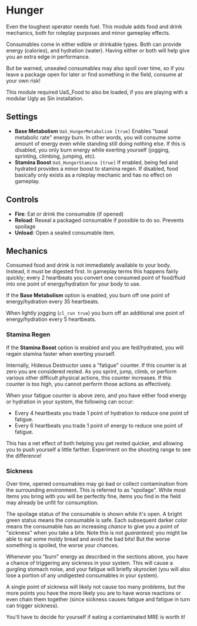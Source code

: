 # Hunger

Even the toughest operator needs fuel. This module adds food and drink mechanics, both for roleplay purposes and minor gameplay effects.

Consumables come in either edible or drinkable types. Both can provide energy (calories), and hydration (water). Having either or both will help give you an extra edge in performance.

But be warned, unsealed consumables may also spoil over time, so if you leave a package open for later or find something in the field, consume at your own risk!

This module required UaS_Food to also be loaded, if you are playing with a modular Ugly as Sin installation.

## Settings

* **Base Metabolism** `UaS_HungerMetabolism [true]` Enables "basal metabolic rate" energy burn. In other words, you will consume some amount of energy even while standing still doing nothing else. If this is disabled, you only burn energy while exerting yourself (jogging, sprinting, climbing, jumping, etc).
* **Stamina Boost** `UaS_HungerStamina [true]` If enabled, being fed and hydrated provides a minor boost to stamina regen. If disabled, food basically only exists as a roleplay mechanic and has no effect on gameplay.

## Controls

* **Fire**: Eat or drink the consumable (if opened)
* **Reload**: Reseal a packaged consumable if possible to do so. Prevents spoilage
* **Unload**: Open a sealed consumable item.

## Mechanics

Consumed food and drink is not immediately available to your body. Instead, it must be digested first. In gameplay terms this happens fairly quickly; every 2 heartbeats you convert one consumed point of food/fluid into one point of energy/hydration for your body to use.

If the **Base Metabolism** option is enabled, you burn off one point of energy/hydration every 35 heartbeats.

When lightly jogging (`cl_run true`) you burn off an additional one point of energy/hydration every 5 heartbeats.

### Stamina Regen

If the **Stamina Boost** option is enabled and you are fed/hydrated, you will regain stamina faster when exerting yourself.

Internally, Hideous Destructor uses a "fatigue" counter. If this counter is at zero you are considered rested. As you sprint, jump, climb, or perform various other difficult physical actions, this counter increases. If this counter is too high, you cannot perform those actions as effectively.

When your fatigue counter is above zero, and you have either food energy or hydration in your system, the following can occur:

* Every 4 heartbeats you trade 1 point of hydration to reduce one point of fatigue.
* Every 6 heartbeats you trade 1 point of energy to reduce one point of fatigue.

This has a net effect of both helping you get rested quicker, and allowing you to push yourself a little farther. Experiment on the shooting range to see the difference!

### Sickness

Over time, opened consumables may go bad or collect contamination from the surrounding environment. This is referred to as "spoilage". While most items you bring with you will be perfectly fine, items you find in the field may already be unfit for consumption.

The spoilage status of the consumable is shown while it's open. A bright green status means the consumable is safe. Each subsequent darker color means the consumable has an increasing *chance* to give you a point of "sickness" when you take a bite. Note this is not *guaranteed*; you might be able to eat some moldy bread and avoid the bad bits! But the worse something is spoiled, the worse your chances.

Whenever you "burn" energy as described in the sections above, you have a chance of triggering any sickness in your system. This will cause a gurgling stomach noise, and your fatigue will briefly skyrocket (you will also lose a portion of any undigested consumables in your system).

A single point of sickness will likely not cause too many problems, but the more points you have the more likely you are to have worse reactions or even chain them together (since sickness causes fatigue and fatigue in turn can trigger sickness).

You'll have to decide for yourself if eating a contaminated MRE is worth it!
